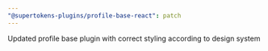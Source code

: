 ```yaml
---
"@supertokens-plugins/profile-base-react": patch
---
```


Updated profile base plugin with correct styling according to design system
